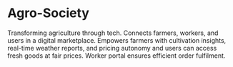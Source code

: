 # Agro-Society
Transforming agriculture through tech. Connects farmers, workers, and users in a digital marketplace. Empowers farmers with cultivation insights, real-time weather reports, and pricing autonomy and users can access fresh goods at fair prices. Worker portal ensures efficient order fulfilment. 
